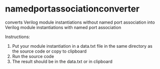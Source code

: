 # namedportassociationconverter
converts Verilog module instantiations without named port association into Verilog module instantiations with named port association 

Instructions:
1. Put your module instantiation in a data.txt file in the same directory as the source code or copy to clipboard
2. Run the source code
3. The result should be in the data.txt or in clipboard
